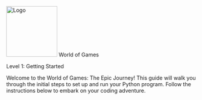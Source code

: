 <img src="/YAACOV2008/wog/raw/master/images/logo-main.png" alt="Logo" height="135px" style="max-width: 100%;">
World of Games

Level 1: Getting Started

Welcome to the World of Games: The Epic Journey! This guide will walk you through the
initial steps to set up and run your Python program. Follow the instructions below to embark on your coding adventure.
